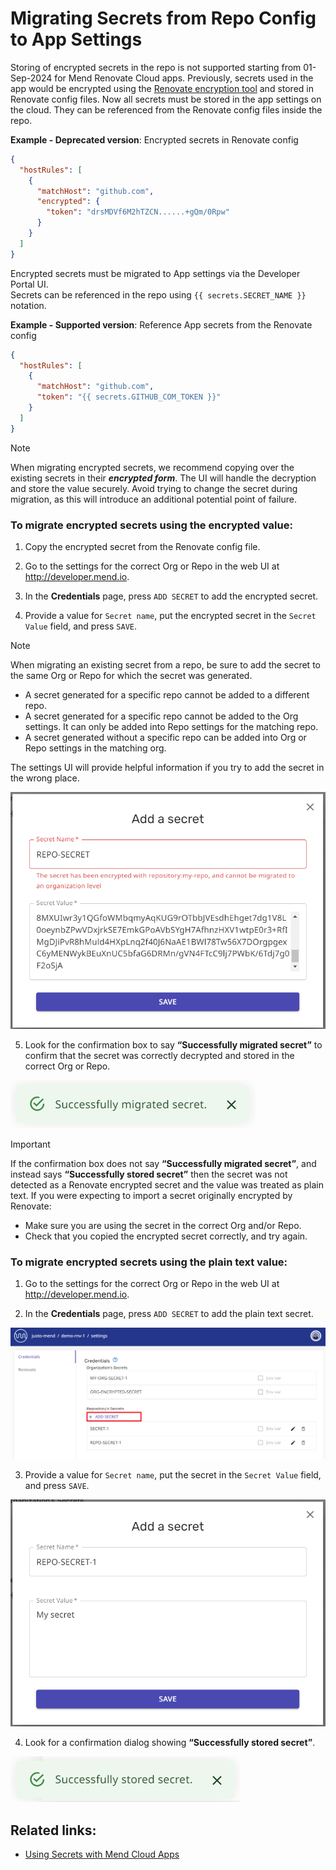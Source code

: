 # Migrating Secrets from Repo Config to App Settings

Storing of encrypted secrets in the repo is not supported starting from 01-Sep-2024 for Mend Renovate Cloud apps.
Previously, secrets used in the app would be encrypted using the [Renovate encryption tool](https://app.renovatebot.com/encrypt) and stored in Renovate config files.
Now all secrets must be stored in the app settings on the cloud.
They can be referenced from the Renovate config files inside the repo.

**Example - Deprecated version**: Encrypted secrets in Renovate config

```json
{
  "hostRules": [
    {
      "matchHost": "github.com",
      "encrypted": {
        "token": "drsMDVf6M2hTZCN......+gQm/0Rpw"
      }
    }
  ]
}
```

Encrypted secrets must be migrated to App settings via the Developer Portal UI.<br/>
Secrets can be referenced in the repo using `{{ secrets.SECRET_NAME }}` notation.

**Example - Supported version**: Reference App secrets from the Renovate config

```json
{
  "hostRules": [
    {
      "matchHost": "github.com",
      "token": "{{ secrets.GITHUB_COM_TOKEN }}"
    }
  ]
}
```

> [!NOTE]
>
> When migrating encrypted secrets, we recommend copying over the existing secrets in their _**encrypted form**_. The UI will handle the decryption and store the value securely.
> Avoid trying to change the secret during migration, as this will introduce an additional potential point of failure.

### To migrate encrypted secrets using the encrypted value:

1. Copy the encrypted secret from the Renovate config file.

2. Go to the settings for the correct Org or Repo in the web UI at http://developer.mend.io.

3. In the **Credentials** page, press `ADD SECRET` to add the encrypted secret.

4. Provide a value for `Secret name`, put the encrypted secret in the `Secret Value` field, and press `SAVE`.

> [!NOTE]
>
> When migrating an existing secret from a repo, be sure to add the secret to the same Org or Repo for which the secret was generated.
>
> - A secret generated for a specific repo cannot be added to a different repo.
> - A secret generated for a specific repo cannot be added to the Org settings. It can only be added into Repo settings for the matching repo.
> - A secret generated without a specific repo can be added into Org or Repo settings in the matching org.

The settings UI will provide helpful information if you try to add the secret in the wrong place.

![Migrating secrets error](../assets/images/app-settings/encrypted-secrets-error.png)

5. Look for the confirmation box to say **“Successfully migrated secret”** to confirm that the secret was correctly decrypted and stored in the correct Org or Repo.

![Successfully migrated secret](../assets/images/app-settings/stored-secret-encrypted.png)

> [!IMPORTANT]
>
> If the confirmation box does not say **“Successfully migrated secret”**, and instead says **“Successfully stored secret”** then the secret was not detected as a Renovate encrypted secret and the value was treated as plain text.
> If you were expecting to import a secret originally encrypted by Renovate:
>
> - Make sure you are using the secret in the correct Org and/or Repo.
> - Check that you copied the encrypted secret correctly, and try again.

### To migrate encrypted secrets using the plain text value:

1. Go to the settings for the correct Org or Repo in the web UI at http://developer.mend.io.

2. In the **Credentials** page, press `ADD SECRET` to add the plain text secret.

![Add repo secret](../assets/images/app-settings/add-repo-secret.png)

3. Provide a value for `Secret name`, put the secret in the `Secret Value` field, and press `SAVE`.

![Add a Secret dialog box](../assets/images/app-settings/add-a-secret.png)

4. Look for a confirmation dialog showing **“Successfully stored secret”**.

![Successfully stored secret](../assets/images/app-settings/stored-secret-plaintext.png)

## Related links:

- [Using Secrets with Mend Cloud Apps](app-secrets.md)
